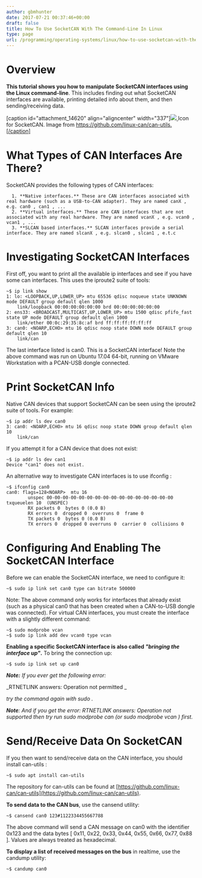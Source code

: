 ```yaml
---
author: gbmhunter
date: 2017-07-21 00:37:46+00:00
draft: false
title: How To Use SocketCAN With The Command-Line In Linux
type: page
url: /programming/operating-systems/linux/how-to-use-socketcan-with-the-command-line-in-linux
---
```


# Overview




**This tutorial shows you how to manipulate SocketCAN interfaces using the Linux command-line**. This includes finding out what SocketCAN interfaces are available, printing detailed info about them, and then sending/receiving data.



[caption id="attachment_14620" align="aligncenter" width="337"][![](/images/2017/07/socketcan-image.png)
](/images/2017/07/socketcan-image.png) Icon for SocketCAN. Image from https://github.com/linux-can/can-utils.[/caption]



# What Types of CAN Interfaces Are There?




SocketCAN provides the following types of CAN interfaces:





	  1. **Native interfaces.** These are CAN interfaces associated with real hardware (such as a USB-to-CAN adapter). They are named canX , e.g. can0 , can1 , ...
	  2. **Virtual interfaces.** These are CAN interfaces that are not associated with any real hardware. They are named vcanX , e.g. vcan0 , vcan1 , ...
	  3. **SLCAN based interfaces.** SLCAN interfaces provide a serial interface. They are named slcanX , e.g. slcan0 , slcan1 , e.t.c



# Investigating SocketCAN Interfaces




First off, you want to print all the available ip interfaces and see if you have some can interfaces. This uses the iproute2 suite of tools:



    
    ~$ ip link show
    1: lo: <LOOPBACK,UP,LOWER_UP> mtu 65536 qdisc noqueue state UNKNOWN mode DEFAULT group default qlen 1000
        link/loopback 00:00:00:00:00:00 brd 00:00:00:00:00:00
    2: ens33: <BROADCAST,MULTICAST,UP,LOWER_UP> mtu 1500 qdisc pfifo_fast state UP mode DEFAULT group default qlen 1000
        link/ether 00:0c:29:35:8c:af brd ff:ff:ff:ff:ff:ff
    3: can0: <NOARP,ECHO> mtu 16 qdisc noop state DOWN mode DEFAULT group default qlen 10
        link/can 




The last interface listed is can0. This is a SocketCAN interface! Note the above command was run on Ubuntu 17.04 64-bit, running on VMware Workstation with a PCAN-USB dongle connected.




# Print SocketCAN Info




Native CAN devices that support SocketCAN can be seen using the iproute2 suite of tools. For example:



    
    ~$ ip addr ls dev can0
    3: can0: <NOARP,ECHO> mtu 16 qdisc noop state DOWN group default qlen 10
        link/can




If you attempt it for a CAN device that does not exist:



    
    ~$ ip addr ls dev can1
    Device "can1" does not exist.
    




An alternative way to investigate CAN interfaces is to use ifconfig <canx>:



    
    ~$ ifconfig can0
    can0: flags=128<NOARP>  mtu 16
            unspec 00-00-00-00-00-00-00-00-00-00-00-00-00-00-00-00  txqueuelen 10  (UNSPEC)
            RX packets 0  bytes 0 (0.0 B)
            RX errors 0  dropped 0  overruns 0  frame 0
            TX packets 0  bytes 0 (0.0 B)
            TX errors 0  dropped 0 overruns 0  carrier 0  collisions 0




# Configuring And Enabling The SocketCAN Interface




Before we can enable the SocketCAN interface, we need to configure it:



    
    ~$ sudo ip link set can0 type can bitrate 500000




Note: The above command only works for interfaces that already exist (such as a physical can0 that has been created when a CAN-to-USB dongle was connected). For virtual CAN interfaces, you must create the interface with a slightly different command:



    
    ~$ sudo modprobe vcan
    ~$ sudo ip link add dev vcan0 type vcan




**Enabling a specific SocketCAN interface is also called _"bringing the interface up"_.** To bring the connection up:



    
    ~$ sudo ip link set up can0




_**Note:** If you ever get the following error:_  

 _RTNETLINK answers: Operation not permitted _  

 _try the command again with sudo ._




_**Note**: And if you get the error: RTNETLINK answers: Operation not supported then try run sudo modprobe can (or sudo modprobe vcan ) first._




# Send/Receive Data On SocketCAN




If you then want to send/receive data on the CAN interface, you should install can-utils :



    
    ~$ sudo apt install can-utils




The repository for can-utils can be found at [https://github.com/linux-can/can-utils](https://github.com/linux-can/can-utils).




**To send data to the CAN bus**, use the cansend utility:



    
    ~$ cansend can0 123#1122334455667788




The above command will send a CAN message on can0 with the identifier 0x123 and the data bytes [ 0x11, 0x22, 0x33, 0x44, 0x55, 0x66, 0x77, 0x88 ]. Values are always treated as hexadecimal.




**To display a list of received messages on the bus** in realtime, use the candump utility:



    
    ~$ candump can0



